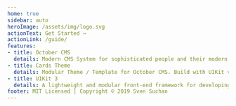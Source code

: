 ```yaml
---
home: true
sidebar: auto
heroImage: /assets/img/logo.svg
actionText: Get Started →
actionLink: /guide/
features:
- title: October CMS
  details: Modern CMS System for sophisticated people and their modern life. Based on laravel and using twig for templating, modular for rapid web development.
- title: Cards Theme
  details: Modular Theme / Template for October CMS. Build with UIKit v3 Version 3.0.3 - Extended settings menu as static pages settings to improve the user experience.
- title: UIKit 3
  details: A lightweight and modular front-end framework for developing fast and powerful web interfaces - Freedom for frontend designers.
footer: MIT Licensed | Copyright © 2019 Sven Suchan
---
```

